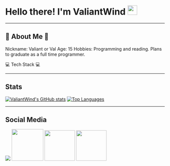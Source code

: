 # Hello there! I'm ValiantWind <img src="https://tenor.com/bKQSx.gif" width="30px">

***
## 💫 About Me 💫
Nickname: Valiant or Val
Age: 15
Hobbies: Programming and reading. Plans to graduate as a full time programmer.

💻 Tech Stack 💻 

***
## Stats
[![ValiantWind's GitHub stats](https://github-readme-stats.vercel.app/api?username=ValiantWind&count_private=true&show_icons=true&theme=github_dark)](https://github.com/anuraghazra/github-readme-stats)
[![Top Languages](https://github-readme-stats.vercel.app/api/top-langs/?username=ValiantWind&theme=github_dark)](https://github.com/anuraghazra/github-readme-stats)
***
## Social Media
<div>
<a href="https://twitter.com/valiantwind"><img src="https://icons.iconarchive.com/icons/bokehlicia/pacifica/96/twitter-icon.png"></a>
<a href="https://www.roblox.com/users/187808735/profile"><img src="https://cdn.icon-icons.com/icons2/3053/PNG/512/roblox_alt_macos_bigsur_icon_189774.png" width="100" height="100"></a>
<a href="https://devforum.roblox.com/u/valiantwind/summary"><img src="https://img.icons8.com/color/344/roblox-studio.png" width="96" height="96"></a>
<a href="https://g.dev/valiant"><img src="https://code.google.com/images/developers.png" width="96" height="96"></a>
</div>


<!--
**ValiantWind/ValiantWind** is a ✨ _special_ ✨ repository because its `README.md` (this file) appears on your GitHub profile.

Here are some ideas to get you started:

- 🔭 I’m currently working on ...
- 🌱 I’m currently learning ...
- 👯 I’m looking to collaborate on ...
- 🤔 I’m looking for help with ...
- 💬 Ask me about ...
- 📫 How to reach me: ...
- 😄 Pronouns: ...
- ⚡ Fun fact: ...
-->
